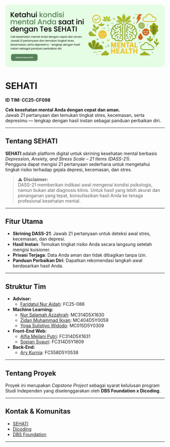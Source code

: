 ![SEHATI](assets/sehati-banner.svg)

# SEHATI
**ID TIM: CC25-CF098**

**Cek kesehatan mental Anda dengan cepat dan aman.**  
Jawab 21 pertanyaan dan temukan tingkat stres, kecemasan, serta depresimu — lengkap dengan hasil instan sebagai panduan perbaikan diri.

---

## Tentang SEHATI

**SEHATI** adalah platform digital untuk skrining kesehatan mental berbasis _Depression, Anxiety, and Stress Scale – 21 Items (DASS-21)_.  
Pengguna dapat mengisi 21 pertanyaan sederhana untuk mengetahui tingkat risiko terhadap gejala depresi, kecemasan, dan stres.

> ⚠️ **Disclaimer:**  
> DASS-21 memberikan indikasi awal mengenai kondisi psikologis, namun bukan alat diagnosis klinis. Untuk hasil yang lebih akurat dan penanganan yang tepat, konsultasikan hasil Anda ke tenaga profesional kesehatan mental.

---

## Fitur Utama

- **Skrining DASS-21**: Jawab 21 pertanyaan untuk deteksi awal stres, kecemasan, dan depresi.
- **Hasil Instan**: Temukan tingkat risiko Anda secara langsung setelah mengisi kuisioner.
- **Privasi Terjaga**: Data Anda aman dan tidak dibagikan tanpa izin.
- **Panduan Perbaikan Diri**: Dapatkan rekomendasi langkah awal berdasarkan hasil Anda.

---

## Struktur Tim

- **Advisor:**
  - [Faridatul Nur Aidah](farida@dicoding.com): FC25-086
- **Machine Learning:**
  - [Nur Salamah Azzahrah](https://github.com/nurazzahrah12): MC314D5X1630
  - [Zidan Muhammad Ikvan](https://github.com/zidanikvan22): MC404D5Y0059
  - [Yoga Sulistiyo Widodo](https://github.com/yogaWidodo): MC015D5Y0309
- **Front-End Web:**
  - [Alfia Meilani Putri](https://github.com/alfiameilaniputri): FC314D5X1631
  - [Sopian Syauri](https://github.com/spnsyr1): FC314D5Y1609
- **Back-End:**
  - [Ary Kurnia](https://github.com/arykurnia): FC558D5Y0538

---

## Tentang Proyek

Proyek ini merupakan _Capstone Project_ sebagai syarat kelulusan program Studi Independen yang diselenggarakan oleh **DBS Foundation x Dicoding**.

---

## Kontak & Komunitas

- [SEHATI](https://github.com/Sehati-by-DBS-Coding-Camp)
- [Dicoding](https://www.dicoding.com/)
- [DBS Foundation](https://www.dbs.com/foundation/)
---

